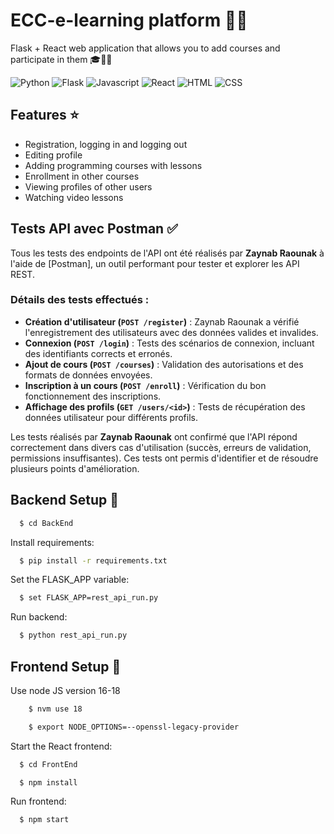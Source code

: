 

# ECC-e-learning platform 👨‍💻
Flask + React web application that allows you to add courses and participate in them 🎓👨‍🎓

![Python](https://img.shields.io/badge/Python-3776AB?style=for-the-badge&logo=python&logoColor=white)
![Flask](https://img.shields.io/badge/Flask-000000?style=for-the-badge&logo=flask&logoColor=white)
![Javascript](https://img.shields.io/badge/JavaScript-F7DF1E?style=for-the-badge&logo=javascript&logoColor=black)
![React](https://img.shields.io/badge/React-20232A?style=for-the-badge&logo=react&logoColor=61DAFB)
![HTML](https://img.shields.io/badge/HTML5-E34F26?style=for-the-badge&logo=html5&logoColor=white)
![CSS](https://img.shields.io/badge/CSS3-1572B6?style=for-the-badge&logo=css3&logoColor=white)

## Features ⭐

- Registration, logging in and logging out
- Editing profile
- Adding programming courses with lessons
- Enrollment in other courses
- Viewing profiles of other users
- Watching video lessons
## Tests API avec Postman ✅

Tous les tests des endpoints de l'API ont été réalisés par **Zaynab Raounak** à l'aide de [Postman], un outil performant pour tester et explorer les API REST.  

### Détails des tests effectués :

- **Création d'utilisateur (`POST /register`)** : Zaynab Raounak a vérifié l'enregistrement des utilisateurs avec des données valides et invalides.
- **Connexion (`POST /login`)** : Tests des scénarios de connexion, incluant des identifiants corrects et erronés.
- **Ajout de cours (`POST /courses`)** : Validation des autorisations et des formats de données envoyées.
- **Inscription à un cours (`POST /enroll`)** : Vérification du bon fonctionnement des inscriptions.
- **Affichage des profils (`GET /users/<id>`)** : Tests de récupération des données utilisateur pour différents profils.


Les tests réalisés par **Zaynab Raounak** ont confirmé que l'API répond correctement dans divers cas d'utilisation (succès, erreurs de validation, permissions insuffisantes). Ces tests ont permis d'identifier et de résoudre plusieurs points d'amélioration.



## Backend Setup 🚀

```bash
  $ cd BackEnd
```

Install requirements:
```bash
  $ pip install -r requirements.txt
```

Set the FLASK_APP variable:
```bash
  $ set FLASK_APP=rest_api_run.py
```

Run backend:
```bash
  $ python rest_api_run.py
```



## Frontend Setup 🚀

Use node JS version 16-18
```bash
    $ nvm use 18
```
```bash
    $ export NODE_OPTIONS=--openssl-legacy-provider
```


Start the React frontend:
```bash
  $ cd FrontEnd
```
```bash
  $ npm install
```
Run frontend:
```bash
  $ npm start
```

